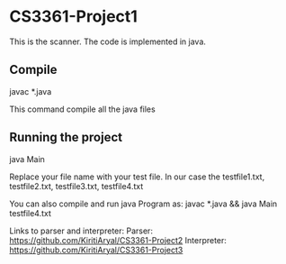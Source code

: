 # CS3361-Project1
This is the scanner.
The code is implemented in java.

Compile
-------------
javac *.java 

This command compile all the java files


Running the project
------------------------
java Main <filename>
 
Replace your file name with your test file. In our case the testfile1.txt, testfile2.txt, testfile3.txt, testfile4.txt

You can also compile and run java Program as:
javac *.java && java Main testfile4.txt

Links to parser and interpreter:
Parser: https://github.com/KiritiAryal/CS3361-Project2
Interpreter: https://github.com/KiritiAryal/CS3361-Project3
